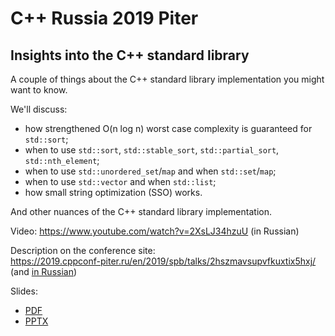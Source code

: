 # C++ Russia 2019 Piter

## Insights into the C++ standard library

A couple of things about the C++ standard library implementation you might want to know.

We'll discuss:

* how strengthened O(n log n) worst case complexity is guaranteed for `std::sort`;
* when to use `std::sort`, `std::stable_sort`, `std::partial_sort`, `std::nth_element`;
* when to use `std::unordered_set`/`map` and when `std::set`/`map`;
* when to use `std::vector` and when `std::list`;
* how small string optimization (SSO) works.

And other nuances of the C++ standard library implementation.

Video: [https://www.youtube.com/<wbr>watch?v=2XsLJ34hzuU](https://www.youtube.com/watch?v=2XsLJ34hzuU) (in Russian)

Description on the conference site:  
[https://2019.cppconf-piter.ru/<wbr>en/<wbr>2019/<wbr>spb/<wbr>talks/<wbr>2hszmavsupvfkuxtix5hxj/](https://2019.cppconf-piter.ru/en/2019/spb/talks/2hszmavsupvfkuxtix5hxj/)  
(and [in Russian](https://2019.cppconf-piter.ru/2019/spb/talks/2hszmavsupvfkuxtix5hxj/))

Slides:
* [PDF](Insights%20into%20the%20C++%20standard%20library.pdf)
* [PPTX](Insights%20into%20the%20C++%20standard%20library.pptx)
